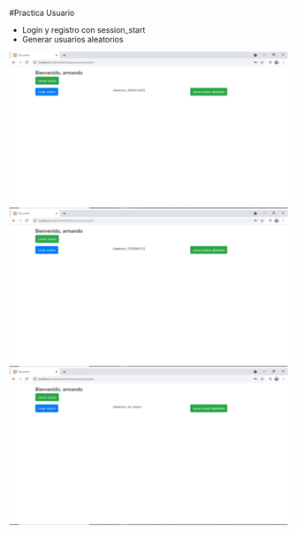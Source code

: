 #Practica Usuario
- Login y registro con session_start
- Generar usuarios aleatorios

![Alt text](Practica01.jpeg)
![Alt text](Practica02.jpeg)
![Alt text](Practica03.jpeg)